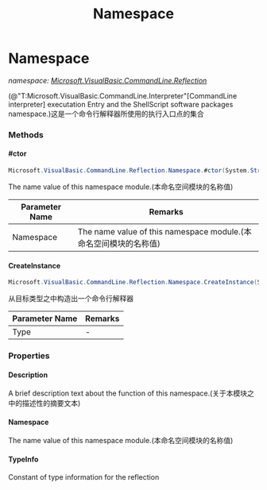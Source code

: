﻿---
title: Namespace
---

# Namespace
_namespace: [Microsoft.VisualBasic.CommandLine.Reflection](N-Microsoft.VisualBasic.CommandLine.Reflection.html)_

(@"T:Microsoft.VisualBasic.CommandLine.Interpreter"[CommandLine interpreter] executation Entry and the ShellScript software packages namespace.)这是一个命令行解释器所使用的执行入口点的集合



### Methods

#### #ctor
```csharp
Microsoft.VisualBasic.CommandLine.Reflection.Namespace.#ctor(System.String,System.String)
```
The name value of this namespace module.(本命名空间模块的名称值)

|Parameter Name|Remarks|
|--------------|-------|
|Namespace|The name value of this namespace module.(本命名空间模块的名称值)|


#### CreateInstance
```csharp
Microsoft.VisualBasic.CommandLine.Reflection.Namespace.CreateInstance(System.Type)
```
从目标类型之中构造出一个命令行解释器

|Parameter Name|Remarks|
|--------------|-------|
|Type|-|



### Properties

#### Description
A brief description text about the function of this namespace.(关于本模块之中的描述性的摘要文本)
#### Namespace
The name value of this namespace module.(本命名空间模块的名称值)
#### TypeInfo
Constant of type information for the reflection

